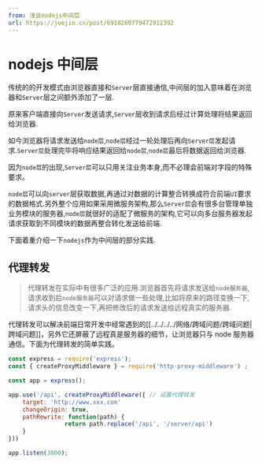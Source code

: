 ```yaml
---
from: 浅谈nodejs中间层
url: https://juejin.cn/post/6918260779472912392
---
```


# nodejs 中间层


传统的的开发模式由浏览器直接和`Server`层直接通信,中间层的加入意味着在浏览器和`Server`层之间额外添加了一层.

原来客户端直接向`Server`发送请求,`Server`层收到请求后经过计算处理将结果返回给浏览器.

如今浏览器将请求发送给`node层`,`node层`经过一轮处理后再向`Server层`发起请求.`Server层`处理完毕将响应结果返回给`node层`,`node层`最后将数据返回给浏览器.

因为`node层`的出现,`Server层`可以只用关注业务本身,而不必理会前端对字段的特殊要求。

`node层`可以向`server`层获取数据,再通过对数据的计算整合转换成符合前端`UI`要求的数据格式.另外整个应用如果采用微服务架构,那么`Server层`会有很多台管理单独业务模块的服务器,`node层`就很好的适配了微服务的架构,它可以向多台服务器发起请求获取到不同模块的数据再整合转化发送给前端.

下面着重介绍一下`nodejs`作为中间层的部分实践.

## 代理转发

> 代理转发在实际中有很多广泛的应用.浏览器首先将请求发送给`node服务器`,请求收到后`node服务器`可以对请求做一些处理,比如将原来的路径变换一下,请求头的信息改变一下,再把修改后的请求发送给远程真实的服务器.

代理转发可以解决前端日常开发中经常遇到的[[../../../../网络/跨域问题/跨域问题|跨域问题]]，另外它还屏蔽了远程真是服务器的细节，让浏览器只与 node 服务器通信。下面为代理转发的简单实践。

```js
const express = require('express');
const { createProxyMiddleware } = require('http-proxy-middleware') ;

const app = express();

app.use('/api', createProxyMiddleware({ // 设置代理转发
	target: 'http://www.xxx.com'
	changeOrigin: true,
	pathRewrite: function(path) {
				return path.replace('/api', '/server/api')
	}
}))

app.listen(3000);
```